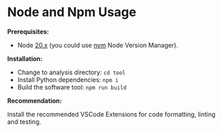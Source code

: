 <!-- LTeX: language=en -->

# Node and Npm Usage

**Prerequisites:**

- Node [20.x](.node-version) (you could use [nvm](https://github.com/nvm-sh/nvm)
  Node Version Manager).

**Installation:**

- Change to analysis directory: `cd tool`
- Install Python dependencies: `npm i`
- Build the software tool: `npm run build`

**Recommendation:**

Install the recommended VSCode Extensions for code formatting, linting and
testing.
